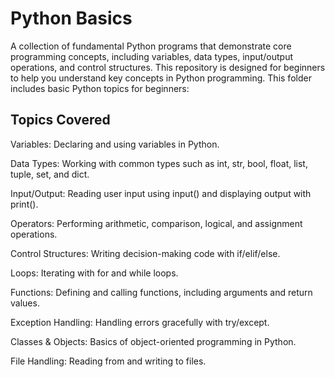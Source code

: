 # Python Basics

A collection of fundamental Python programs that demonstrate core programming concepts, including variables, data types, input/output operations, and control structures. This repository is designed for beginners to help you understand key concepts in Python programming.
This folder includes basic Python topics for beginners:

## Topics Covered

Variables: Declaring and using variables in Python.

Data Types: Working with common types such as int, str, bool, float, list, tuple, set, and dict.

Input/Output: Reading user input using input() and displaying output with print().

Operators: Performing arithmetic, comparison, logical, and assignment operations.

Control Structures: Writing decision-making code with if/elif/else.

Loops: Iterating with for and while loops.

Functions: Defining and calling functions, including arguments and return values.

Exception Handling: Handling errors gracefully with try/except.

Classes & Objects: Basics of object-oriented programming in Python.

File Handling: Reading from and writing to files.
